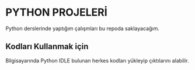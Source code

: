# PYTHON PROJELERİ
Python derslerinde yaptığım çalışmları bu repoda saklayacağım.

## Kodları Kullanmak için
Bilgisayarında Python IDLE bulunan herkes kodları yükleyip çıktılarını alabilir.
